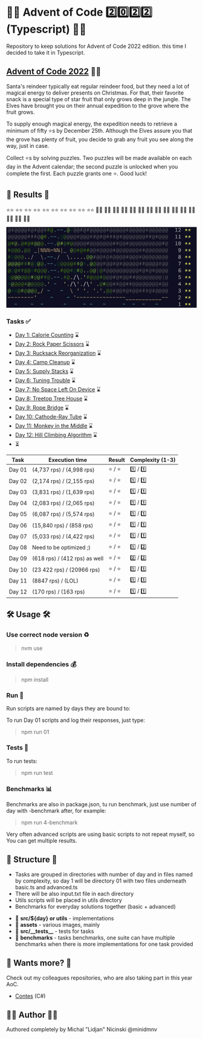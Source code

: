 # 🧑‍🎄 Advent of Code :two::zero::two::two: (Typescript) 🧑‍🎄

Repository to keep solutions for Advent of Code 2022 edition. this time I decided to take it in Typescript.

## [Advent of Code 2022](https://adventofcode.com/) 🧑‍🎄

Santa's reindeer typically eat regular reindeer food, but they need a lot of magical energy to deliver presents on Christmas. For that, their favorite snack is a special type of star fruit that only grows deep in the jungle. The Elves have brought you on their annual expedition to the grove where the fruit grows.

To supply enough magical energy, the expedition needs to retrieve a minimum of fifty :star:s by December 25th. Although the Elves assure you that the grove has plenty of fruit, you decide to grab any fruit you see along the way, just in case.

Collect :star:s by solving puzzles. Two puzzles will be made available on each day in the Advent calendar; the second puzzle is unlocked when you complete the first. Each puzzle grants one :star:. Good luck!

## 🎄 Results 🎄

:star::star:
:star::star:
:star::star:
:star::star:
:star::star:
:star::star:
:star::star:
:star::star:
:star::star:
:star::star:
:white_flower::white_flower:
:white_flower::white_flower:
:white_flower::white_flower:
:white_flower::white_flower:
:white_flower::white_flower:
:white_flower::white_flower:
:white_flower::white_flower:
:white_flower::white_flower:
:white_flower::white_flower:
:white_flower::white_flower:
:white_flower::white_flower:
:white_flower::white_flower:
:white_flower::white_flower:
:white_flower::white_flower:
:white_flower::white_flower:

![preview](https://github.com/minidmnv/aoc2022/blob/master/assets/results/results.png?raw=true)

### Tasks :white_check_mark:

- [Day 1: Calorie Counting](https://github.com/minidmnv/aoc2022/blob/master/src/01) ⌛
- [Day 2: Rock Paper Scissors](https://github.com/minidmnv/aoc2022/blob/master/src/02) ⌛
- [Day 3: Rucksack Reorganization](https://github.com/minidmnv/aoc2022/blob/master/src/03) ⌛
- [Day 4: Camp Cleanup](https://github.com/minidmnv/aoc2022/blob/master/src/04) ⌛
- [Day 5: Supply Stacks](https://github.com/minidmnv/aoc2022/blob/master/src/05) ⌛
- [Day 6: Tuning Trouble](https://github.com/minidmnv/aoc2022/blob/master/src/06) ⌛
- [Day 7: No Space Left On Device](https://github.com/minidmnv/aoc2022/blob/master/src/07) ⌛
- [Day 8: Treetop Tree House](https://github.com/minidmnv/aoc2022/blob/master/src/08) ⌛
- [Day 9: Rope Bridge](https://github.com/minidmnv/aoc2022/blob/master/src/09) ⌛
- [Day 10: Cathode-Ray Tube](https://github.com/minidmnv/aoc2022/blob/master/src/10) ⌛
- [Day 11: Monkey in the Middle](https://github.com/minidmnv/aoc2022/blob/master/src/11) ⌛
- [Day 12: Hill Climbing Algorithm](https://github.com/minidmnv/aoc2022/blob/master/src/12) ⌛
- ⏳

| Task   | Execution time                | Result            | Complexity (1-3) |
|--------|-------------------------------|-------------------|------------------|
| Day 01 | (4,737 rps) / (4,998 rps)     | :star: / :star:   | :one:  / :one:   |
| Day 02 | (2,174 rps) / (2,155 rps)     | :star: / :star:   | :one:  / :one:   |
| Day 03 | (3,831 rps) / (1,639 rps)     | :star: / :star:   | :one:  / :one:   |
| Day 04 | (2,083 rps) / (2,065 rps)     | :star: / :star:   | :one:  / :one:   |
| Day 05 | (6,087 rps) / (5,574 rps)     | :star: / :star:   | :one:  / :one:   |
| Day 06 | (15,840 rps) / (858 rps)      | :star: / :star:   | :one:  / :one:   |
| Day 07 | (5,033 rps) / (4,422 rps)     | :star: / :star:   | :one:  / :one:   |
| Day 08 | Need to be optimized ;)       | :star: / :star:   | :one:  / :two:   |
| Day 09 | (618 rps) / (412 rps) as well | :star: / :star:   | :two:  / :two:   |
| Day 10 | (23 422 rps) / (20966 rps)    | :star: / :star:   | :one:  / :one:   |
| Day 11 | (8847 rps) / (LOL)            | :star: / :star:   | :one:  / :one:   |
| Day 12 | (170 rps) / (163 rps)         | :star: / :star:   | :one:  / :one:   |

## 🛠 Usage 🛠

### Use correct node version :recycle:
>nvm use

### Install dependencies :moneybag:
> npm install

### Run :rocket:

Run scripts are named by days they are bound to:

To run Day 01 scripts and log their responses, just type:
> npm run 01
 
### Tests :customs:

To run tests:
> npm run test

### Benchmarks :bar_chart:

Benchmarks are also in package.json, tu run benchmark, just use number of day with -benchmark after, for example:
> npm run 4-benchmark

Very often advanced scripts are using basic scripts to not repeat myself, so You can get multiple results.

## 📂 Structure 📂
- Tasks are grouped in directories with number of day and in files named by complexity, 
so day 1 will be directory 01 with two files underneath basic.ts and advanced.ts
- There will be also input.txt file in each directory
- Utils scripts will be placed in utils directory
- Benchmarks for everyday solutions together (basic + advanced)

* 📘 **src/${day} or utils** - implementations
* 📔 **assets** - various images, mainly
* 📗 **src/\_\_tests\_\_** - tests for tasks
*  📖 **benchmarks** - tasks benchmarks, one suite can have multiple benchmarks when there is more implementations for one task provided

## 🧙 Wants more? 🧙

Check out my colleagues repositories, who are also taking part in this year AoC.
- [Contes](https://github.com/mateusz-bryll/AdventOfCode2022) (C#)


## 🧑‍🍳 Author 🧑‍🍳
Authored completely by Michal "Lidjan" Nicinski @minidmnv
